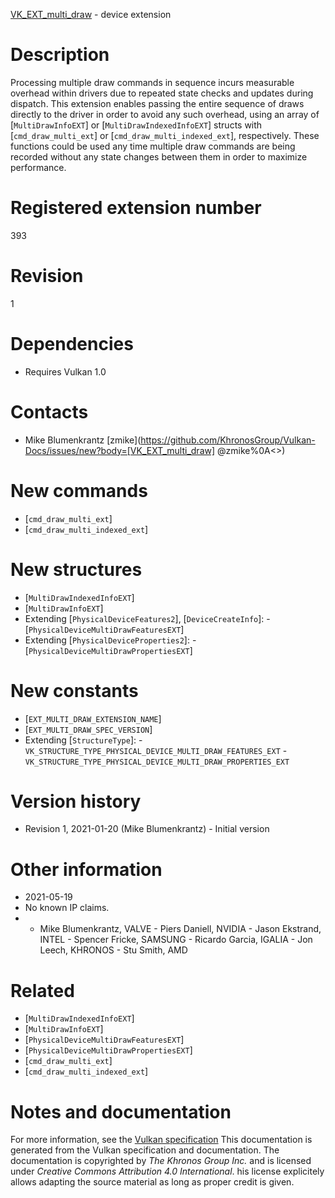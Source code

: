 [VK_EXT_multi_draw](https://www.khronos.org/registry/vulkan/specs/1.3-extensions/man/html/VK_EXT_multi_draw.html) - device extension

# Description
Processing multiple draw commands in sequence incurs measurable overhead
within drivers due to repeated state checks and updates during dispatch.
This extension enables passing the entire sequence of draws directly to the
driver in order to avoid any such overhead, using an array of
[`MultiDrawInfoEXT`] or [`MultiDrawIndexedInfoEXT`] structs with
[`cmd_draw_multi_ext`] or [`cmd_draw_multi_indexed_ext`], respectively.
These functions could be used any time multiple draw commands are being
recorded without any state changes between them in order to maximize
performance.

# Registered extension number
393

# Revision
1

# Dependencies
- Requires Vulkan 1.0

# Contacts
- Mike Blumenkrantz [zmike](https://github.com/KhronosGroup/Vulkan-Docs/issues/new?body=[VK_EXT_multi_draw] @zmike%0A<<Here describe the issue or question you have about the VK_EXT_multi_draw extension>>)

# New commands
- [`cmd_draw_multi_ext`]
- [`cmd_draw_multi_indexed_ext`]

# New structures
- [`MultiDrawIndexedInfoEXT`]
- [`MultiDrawInfoEXT`]
- Extending [`PhysicalDeviceFeatures2`], [`DeviceCreateInfo`]:  - [`PhysicalDeviceMultiDrawFeaturesEXT`] 
- Extending [`PhysicalDeviceProperties2`]:  - [`PhysicalDeviceMultiDrawPropertiesEXT`]

# New constants
- [`EXT_MULTI_DRAW_EXTENSION_NAME`]
- [`EXT_MULTI_DRAW_SPEC_VERSION`]
- Extending [`StructureType`]:  - `VK_STRUCTURE_TYPE_PHYSICAL_DEVICE_MULTI_DRAW_FEATURES_EXT`  - `VK_STRUCTURE_TYPE_PHYSICAL_DEVICE_MULTI_DRAW_PROPERTIES_EXT`

# Version history
- Revision 1, 2021-01-20 (Mike Blumenkrantz)  - Initial version

# Other information
* 2021-05-19
* No known IP claims.
*   - Mike Blumenkrantz, VALVE  - Piers Daniell, NVIDIA  - Jason Ekstrand, INTEL  - Spencer Fricke, SAMSUNG  - Ricardo Garcia, IGALIA  - Jon Leech, KHRONOS  - Stu Smith, AMD

# Related
- [`MultiDrawIndexedInfoEXT`]
- [`MultiDrawInfoEXT`]
- [`PhysicalDeviceMultiDrawFeaturesEXT`]
- [`PhysicalDeviceMultiDrawPropertiesEXT`]
- [`cmd_draw_multi_ext`]
- [`cmd_draw_multi_indexed_ext`]

# Notes and documentation
For more information, see the [Vulkan specification](https://www.khronos.org/registry/vulkan/specs/1.3-extensions/html/vkspec.html)
This documentation is generated from the Vulkan specification and documentation.
The documentation is copyrighted by *The Khronos Group Inc.* and is licensed under *Creative Commons Attribution 4.0 International*.
his license explicitely allows adapting the source material as long as proper credit is given.
        